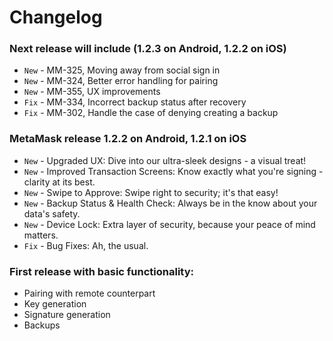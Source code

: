 # Changelog

### Next release will include (1.2.3 on Android, 1.2.2 on iOS)

- `New` - MM-325, Moving away from social sign in
- `New` - MM-324, Better error handling for pairing
- `New` - MM-355, UX improvements
- `Fix` - MM-334, Incorrect backup status after recovery
- `Fix` - MM-302, Handle the case of denying creating a backup

### MetaMask release 1.2.2 on Android, 1.2.1 on iOS

- `New` - Upgraded UX: Dive into our ultra-sleek designs - a visual treat!
- `New` - Improved Transaction Screens: Know exactly what you're signing - clarity at its best.
- `New` - Swipe to Approve: Swipe right to security; it's that easy!
- `New` - Backup Status & Health Check: Always be in the know about your data's safety.
- `New` - Device Lock: Extra layer of security, because your peace of mind matters.
- `Fix` - Bug Fixes: Ah, the usual.

### First release with basic functionality:

- Pairing with remote counterpart
- Key generation
- Signature generation
- Backups
